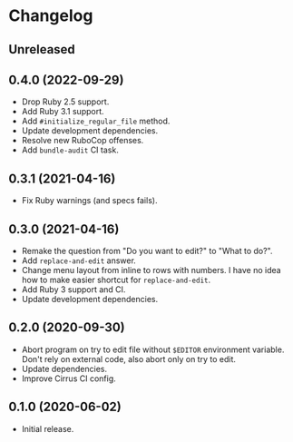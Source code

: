 # Changelog

## Unreleased

## 0.4.0 (2022-09-29)

*   Drop Ruby 2.5 support.
*   Add Ruby 3.1 support.
*   Add `#initialize_regular_file` method.
*   Update development dependencies.
*   Resolve new RuboCop offenses.
*   Add `bundle-audit` CI task.

## 0.3.1 (2021-04-16)

*   Fix Ruby warnings (and specs fails).

## 0.3.0 (2021-04-16)

*   Remake the question from "Do you want to edit?" to "What to do?".
*   Add `replace-and-edit` answer.
*   Change menu layout from inline to rows with numbers.
    I have no idea how to make easier shortcut for `replace-and-edit`.
*   Add Ruby 3 support and CI.
*   Update development dependencies.

## 0.2.0 (2020-09-30)

*   Abort program on try to edit file without `$EDITOR` environment variable.
    Don't rely on external code, also abort only on try to edit.
*   Update dependencies.
*   Improve Cirrus CI config.

## 0.1.0 (2020-06-02)

*   Initial release.
